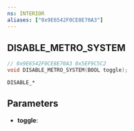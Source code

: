 ```yaml
---
ns: INTERIOR
aliases: ["0x9E6542F0CE8E70A3"]
---
```

## DISABLE_METRO_SYSTEM

```c
// 0x9E6542F0CE8E70A3 0x5EF9C5C2
void DISABLE_METRO_SYSTEM(BOOL toggle);
```

```
DISABLE_*
```

## Parameters
* **toggle**: 

